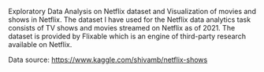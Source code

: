Exploratory Data Analysis on Netflix dataset and Visualization of movies and shows in Netflix.
The dataset I have used for the Netflix data analytics task consists of TV shows and movies streamed on Netflix as of 2021. The dataset is provided by Flixable which is an engine of third-party research available on Netflix.

Data source:
https://www.kaggle.com/shivamb/netflix-shows
